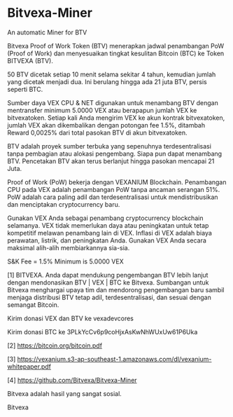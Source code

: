 # Bitvexa-Miner

An automatic Miner for BTV


Bitvexa Proof of Work Token (BTV) menerapkan jadwal penambangan PoW (Proof of Work) dan menyesuaikan tingkat kesulitan Bitcoin (BTC) ke Token BITVEXA (BTV).

50 BTV dicetak setiap 10 menit selama sekitar 4 tahun, kemudian jumlah yang dicetak menjadi dua. Ini berulang hingga ada 21 juta BTV, persis seperti BTC.

Sumber daya VEX CPU & NET digunakan untuk menambang BTV dengan mentransfer minimum 5.0000 VEX atau berapapun jumlah VEX ke bitvexatoken. Setiap kali Anda mengirim VEX ke akun kontrak bitvexatoken, jumlah VEX akan dikembalikan dengan potongan fee 1.5%, ditambah Reward 0,0025% dari total pasokan BTV di akun bitvexatoken.

BTV adalah proyek sumber terbuka yang sepenuhnya terdesentralisasi tanpa pembagian atau alokasi pengembang. Siapa pun dapat menambang BTV. Pencetakan BTV akan terus berlanjut hingga pasokan mencapai 21 Juta.

Proof of Work (PoW) bekerja dengan VEXANIUM Blockchain. Penambangan CPU pada VEX adalah penambangan PoW tanpa ancaman serangan 51%. PoW adalah cara paling adil dan terdesentralisasi untuk mendistribusikan dan menciptakan cryptocurrency baru.

Gunakan VEX Anda sebagai penambang cryptocurrency blockchain selamanya. VEX tidak memerlukan daya atau peningkatan untuk tetap kompetitif melawan penambang lain di VEX. Inflasi di VEX adalah biaya perawatan, listrik, dan peningkatan Anda. Gunakan VEX Anda secara maksimal alih-alih membiarkannya sia-sia.


S&K
Fee = 1.5%
Minimum is 5.0000 VEX

[1] BITVEXA. Anda dapat mendukung pengembangan BTV lebih lanjut dengan mendonasikan BTV | VEX | BTC ke Bitvexa. Sumbangan untuk Bitvexa menghargai upaya tim dan mendorong pengembangan baru sambil menjaga distribusi BTV tetap adil, terdesentralisasi, dan sesuai dengan semangat Bitcoin.

Kirim donasi VEX dan BTV ke vexadevcores

Kirim donasi BTC ke 3PLkYcCv6p9coHjxAsKwNhWUxUw61P6Uka

[2] https://bitcoin.org/bitcoin.pdf

[3] https://vexanium.s3-ap-southeast-1.amazonaws.com/dl/vexanium-whitepaper.pdf

[4] https://github.com/Bitvexa/Bitvexa-Miner

Bitvexa adalah hasil yang sangat sosial.

Bitvexa
